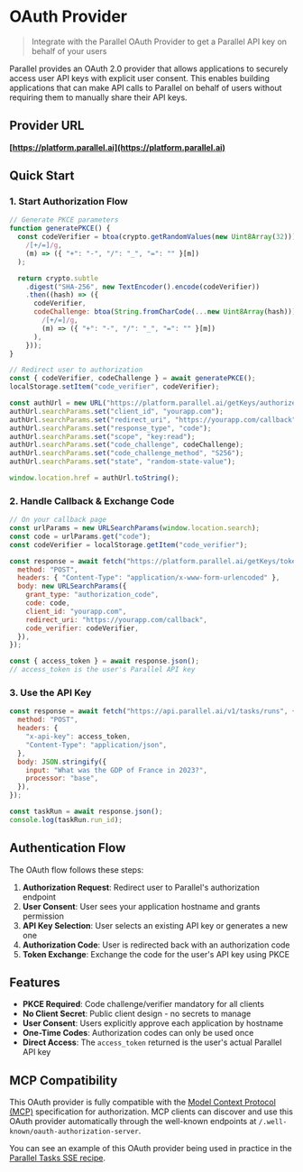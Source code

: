 # OAuth Provider

> Integrate with the Parallel OAuth Provider to get a Parallel API key on behalf of your users

Parallel provides an OAuth 2.0 provider that allows applications to securely access user API keys with explicit user consent. This enables building applications that can make API calls to Parallel on behalf of users without requiring them to manually share their API keys.

## Provider URL

**[https://platform.parallel.ai](https://platform.parallel.ai)**

## Quick Start

### 1. Start Authorization Flow

```javascript  theme={"system"}
// Generate PKCE parameters
function generatePKCE() {
  const codeVerifier = btoa(crypto.getRandomValues(new Uint8Array(32))).replace(
    /[+/=]/g,
    (m) => ({ "+": "-", "/": "_", "=": "" }[m])
  );

  return crypto.subtle
    .digest("SHA-256", new TextEncoder().encode(codeVerifier))
    .then((hash) => ({
      codeVerifier,
      codeChallenge: btoa(String.fromCharCode(...new Uint8Array(hash))).replace(
        /[+/=]/g,
        (m) => ({ "+": "-", "/": "_", "=": "" }[m])
      ),
    }));
}

// Redirect user to authorization
const { codeVerifier, codeChallenge } = await generatePKCE();
localStorage.setItem("code_verifier", codeVerifier);

const authUrl = new URL("https://platform.parallel.ai/getKeys/authorize");
authUrl.searchParams.set("client_id", "yourapp.com");
authUrl.searchParams.set("redirect_uri", "https://yourapp.com/callback");
authUrl.searchParams.set("response_type", "code");
authUrl.searchParams.set("scope", "key:read");
authUrl.searchParams.set("code_challenge", codeChallenge);
authUrl.searchParams.set("code_challenge_method", "S256");
authUrl.searchParams.set("state", "random-state-value");

window.location.href = authUrl.toString();
```

### 2. Handle Callback & Exchange Code

```javascript  theme={"system"}
// On your callback page
const urlParams = new URLSearchParams(window.location.search);
const code = urlParams.get("code");
const codeVerifier = localStorage.getItem("code_verifier");

const response = await fetch("https://platform.parallel.ai/getKeys/token", {
  method: "POST",
  headers: { "Content-Type": "application/x-www-form-urlencoded" },
  body: new URLSearchParams({
    grant_type: "authorization_code",
    code: code,
    client_id: "yourapp.com",
    redirect_uri: "https://yourapp.com/callback",
    code_verifier: codeVerifier,
  }),
});

const { access_token } = await response.json();
// access_token is the user's Parallel API key
```

### 3. Use the API Key

```javascript  theme={"system"}
const response = await fetch("https://api.parallel.ai/v1/tasks/runs", {
  method: "POST",
  headers: {
    "x-api-key": access_token,
    "Content-Type": "application/json",
  },
  body: JSON.stringify({
    input: "What was the GDP of France in 2023?",
    processor: "base",
  }),
});

const taskRun = await response.json();
console.log(taskRun.run_id);
```

## Authentication Flow

The OAuth flow follows these steps:

1. **Authorization Request**: Redirect user to Parallel's authorization endpoint
2. **User Consent**: User sees your application hostname and grants permission
3. **API Key Selection**: User selects an existing API key or generates a new one
4. **Authorization Code**: User is redirected back with an authorization code
5. **Token Exchange**: Exchange the code for the user's API key using PKCE

## Features

* **PKCE Required**: Code challenge/verifier mandatory for all clients
* **No Client Secret**: Public client design - no secrets to manage
* **User Consent**: Users explicitly approve each application by hostname
* **One-Time Codes**: Authorization codes can only be used once
* **Direct Access**: The `access_token` returned is the user's actual Parallel API key

## MCP Compatibility

This OAuth provider is fully compatible with the [Model Context Protocol (MCP)](https://modelcontextprotocol.io/specification/2025-06-18/basic/authorization) specification for authorization. MCP clients can discover and use this OAuth provider automatically through the well-known endpoints at `/.well-known/oauth-authorization-server`.

You can see an example of this OAuth provider being used in practice in the [Parallel Tasks SSE recipe](https://github.com/parallel-web/parallel-cookbook/blob/main/typescript-recipes/parallel-tasks-sse/index.html).
